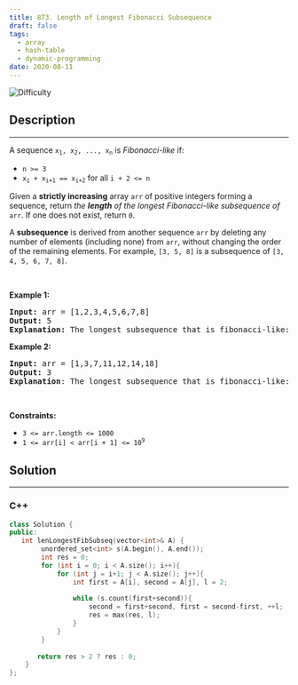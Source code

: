 ```yaml
---
title: 873. Length of Longest Fibonacci Subsequence
draft: false
tags: 
  - array
  - hash-table
  - dynamic-programming
date: 2020-08-11
---
```


![Difficulty](https://img.shields.io/badge/Difficulty-Medium-blue.svg)

## Description

---
<p>A sequence <code>x<sub>1</sub>, x<sub>2</sub>, ..., x<sub>n</sub></code> is <em>Fibonacci-like</em> if:</p>

<ul>
	<li><code>n &gt;= 3</code></li>
	<li><code>x<sub>i</sub> + x<sub>i+1</sub> == x<sub>i+2</sub></code> for all <code>i + 2 &lt;= n</code></li>
</ul>

<p>Given a <b>strictly increasing</b> array <code>arr</code> of positive integers forming a sequence, return <em>the <strong>length</strong> of the longest Fibonacci-like subsequence of</em> <code>arr</code>. If one does not exist, return <code>0</code>.</p>

<p>A <strong>subsequence</strong> is derived from another sequence <code>arr</code> by deleting any number of elements (including none) from <code>arr</code>, without changing the order of the remaining elements. For example, <code>[3, 5, 8]</code> is a subsequence of <code>[3, 4, 5, 6, 7, 8]</code>.</p>

<p>&nbsp;</p>
<p><strong class="example">Example 1:</strong></p>

<pre>
<strong>Input:</strong> arr = [1,2,3,4,5,6,7,8]
<strong>Output:</strong> 5
<strong>Explanation:</strong> The longest subsequence that is fibonacci-like: [1,2,3,5,8].</pre>

<p><strong class="example">Example 2:</strong></p>

<pre>
<strong>Input:</strong> arr = [1,3,7,11,12,14,18]
<strong>Output:</strong> 3
<strong>Explanation</strong>:<strong> </strong>The longest subsequence that is fibonacci-like: [1,11,12], [3,11,14] or [7,11,18].</pre>

<p>&nbsp;</p>
<p><strong>Constraints:</strong></p>

<ul>
	<li><code>3 &lt;= arr.length &lt;= 1000</code></li>
	<li><code>1 &lt;= arr[i] &lt; arr[i + 1] &lt;= 10<sup>9</sup></code></li>
</ul>


## Solution

---
### C++
``` cpp title='length-of-longest-fibonacci-subsequence'
class Solution {
public:
   int lenLongestFibSubseq(vector<int>& A) {
        unordered_set<int> s(A.begin(), A.end());
        int res = 0;
        for (int i = 0; i < A.size(); i++){
            for (int j = i+1; j < A.size(); j++){
                int first = A[i], second = A[j], l = 2;
                
                while (s.count(first+second)){
                    second = first+second, first = second-first, ++l;
                    res = max(res, l);
                }
            }
        }
       
       return res > 2 ? res : 0;
    }
};



```

